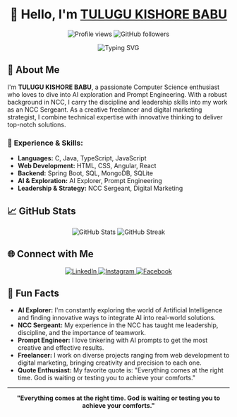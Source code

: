 <h1 align="center">👋 Hello, I'm <a href="https://github.com/Tulugu-Kishore-Babu">TULUGU KISHORE BABU</a></h1>

<p align="center">
  <img src="https://komarev.com/ghpvc/?username=Tulugu-Kishore-Babu&style=flat-square&color=blue" alt="Profile views" />
  <img src="https://img.shields.io/github/followers/Tulugu-Kishore-Babu?label=Followers&style=social" alt="GitHub followers" />
</p>

<p align="center">
  <img src="https://readme-typing-svg.demolab.com?font=Fira+Code&size=24&pause=1000&color=00FF00&center=true&vCenter=true&width=435&lines=Computer+Science+Enthusiast+💻;AI+%26+Prompt+Engineering+Explorer+🤖;NCC+Sergeant+🎖;Creative+Freelancer+🌟;Digital+Marketing+Strategist+📈;ICSE+%26+CBSE+Certified+Achiever+🏅" alt="Typing SVG">
</p>

## 🚀 About Me

I'm **TULUGU KISHORE BABU**, a passionate Computer Science enthusiast who loves to dive into AI exploration and Prompt Engineering. With a robust background in NCC, I carry the discipline and leadership skills into my work as an NCC Sergeant. As a creative freelancer and digital marketing strategist, I combine technical expertise with innovative thinking to deliver top-notch solutions.

### 💼 **Experience & Skills:**
- **Languages:** C, Java, TypeScript, JavaScript
- **Web Development:** HTML, CSS, Angular, React
- **Backend:** Spring Boot, SQL, MongoDB, SQLite
- **AI & Exploration:** AI Explorer, Prompt Engineering
- **Leadership & Strategy:** NCC Sergeant, Digital Marketing

## 📈 GitHub Stats

<div align="center">
  <img src="https://github-readme-stats.vercel.app/api?username=Tulugu-Kishore-Babu&show_icons=true&theme=radical" alt="GitHub Stats" />
  <img src="https://github-readme-streak-stats.herokuapp.com/?user=Tulugu-Kishore-Babu&theme=radical" alt="GitHub Streak" />
</div>

## 🌐 Connect with Me

<p align="center">
  <a href="https://www.linkedin.com/in/kishorebabu-tulugu/">
    <img src="https://img.shields.io/badge/LinkedIn-0077B5?style=for-the-badge&logo=linkedin&logoColor=white" alt="LinkedIn">
  </a>
  <a href="https://www.instagram.com/kb7.empowers/">
    <img src="https://img.shields.io/badge/Instagram-E4405F?style=for-the-badge&logo=instagram&logoColor=white" alt="Instagram">
  </a>
  <a href="https://www.facebook.com/kishorebabu07">
    <img src="https://img.shields.io/badge/Facebook-1877F2?style=for-the-badge&logo=facebook&logoColor=white" alt="Facebook">
  </a>
</p>

## 🎉 Fun Facts

- **AI Explorer:** I'm constantly exploring the world of Artificial Intelligence and finding innovative ways to integrate AI into real-world solutions.
- **NCC Sergeant:** My experience in the NCC has taught me leadership, discipline, and the importance of teamwork.
- **Prompt Engineer:** I love tinkering with AI prompts to get the most creative and effective results.
- **Freelancer:** I work on diverse projects ranging from web development to digital marketing, bringing creativity and precision to each one.
- **Quote Enthusiast:** My favorite quote is: "Everything comes at the right time. God is waiting or testing you to achieve your comforts."

---

<p align="center">
  <strong>"Everything comes at the right time. God is waiting or testing you to achieve your comforts."</strong>
</p>
